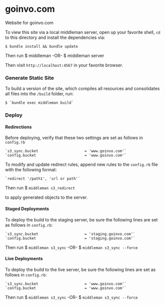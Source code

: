 goinvo.com
==========

Website for goinvo.com

To view this site via a local middleman server, open up your favorite shell, `cd` to this directory and install the dependencies via:

	$ bundle install && bundle update

Then run
	$ middleman
-OR-
	$ middleman server
  
Then visit `http://localhost:4567` in your favorite browser.


### Generate Static Site

To build a version of the site, which compiles all resources and consolidates all files into the `/build` folder, run:

	$ `bundle exec middleman build`


### Deploy

#### Redirections

Before deploying, verify that these two settings are set as follows in `config.rb`

	`s3_sync.bucket                     = 'www.goinvo.com'`
	`config.bucket                      = 'www.goinvo.com'`

To modify and update redirect rules, append new rules to the `config.rb` file with the following format:

	`redirect '/path1', 'url or path'`
  
Then run
	$ `middleman s3_redirect`

to apply generated objects to the server.


#### Staged Deployments

To deploy the build to the staging server, be sure the following lines are set as follows in `config.rb`:

	`s3_sync.bucket                     = 'staging.goinvo.com'`
	`config.bucket                      = 'staging.goinvo.com'`

Then run
	$ `middleman s3_sync`
-OR-
	$ `middleman s3_sync --force`


#### Live Deployments

To deploy the build to the live server, be sure the following lines are set as follows in `config.rb`:

	`s3_sync.bucket                     = 'www.goinvo.com'`
	`config.bucket                      = 'www.goinvo.com'`

Then run
	$ `middleman s3_sync`
-OR-
	$ `middleman s3_sync --force`
